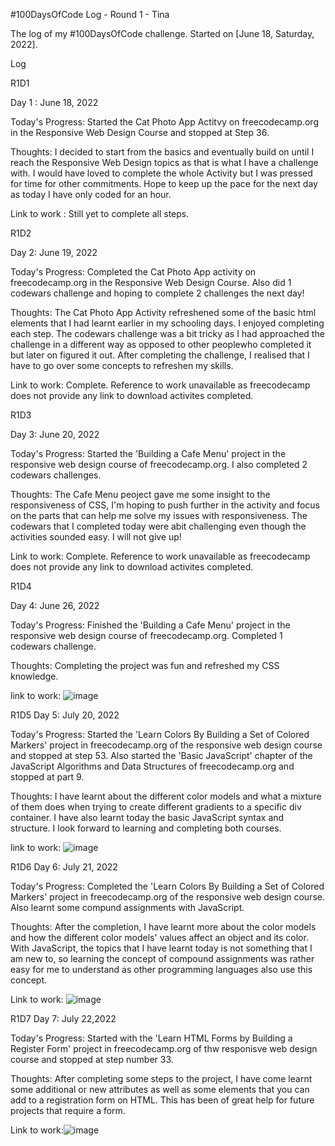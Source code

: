 #100DaysOfCode Log - Round 1 - Tina

The log of my #100DaysOfCode challenge. Started on [June 18, Saturday, 2022].

Log

R1D1

Day 1 : June 18, 2022

Today's Progress: Started the Cat Photo App Actitvy on freecodecamp.org in the Responsive Web Design Course and stopped at Step 36.

Thoughts: I decided to start from the basics and eventually build on until I reach the Responsive Web Design topics as that is what I have a challenge with.
I would have loved to complete the whole Activity but I was pressed for time for other commitments. Hope to keep up the pace for the next day as today I have only coded for an hour.

Link to work : Still yet to complete all steps.

R1D2

Day 2: June 19, 2022

Today's Progress: Completed the Cat Photo App activity on freecodecamp.org in the Responsive Web Design Course. Also did 1 codewars challenge and hoping to complete 2 challenges the next day!

Thoughts: The Cat Photo App Activity refreshened some of the basic html elements that I had learnt earlier in my schooling days. I enjoyed completing each step. The codewars challenge was a bit tricky as I had approached the challenge in a different way as opposed to other peoplewho completed it but later on figured it out. After completing the challenge, I realised that I have to go over some concepts to refreshen my skills.

Link to work: Complete. Reference to work unavailable as freecodecamp does not provide any link to download activites completed.

R1D3

Day 3: June 20, 2022

Today's Progress: Started the 'Building a Cafe Menu' project in the responsive web design course of freecodecamp.org. I also completed 2 codewars challenges.

Thoughts: The Cafe Menu peoject gave me some insight to the responsiveness of CSS, I'm hoping to push further in the activity and focus on the parts that can help me solve my issues with responsiveness. The codewars that I completed today were abit challenging even though the activities sounded easy. I will not give up!

Link to work: Complete. Reference to work unavailable as freecodecamp does not provide any link to download activites completed.

R1D4

Day 4: June 26, 2022

Today's Progress: Finished the 'Building a Cafe Menu' project in the responsive web design course of freecodecamp.org. Completed 1 codewars challenge.

Thoughts: Completing the project was fun and refreshed my CSS knowledge.

link to work: ![image](https://user-images.githubusercontent.com/92442291/175816784-49f7c757-d0b6-4429-8b95-b74103c8e152.png)

R1D5
Day 5: July 20, 2022

Today's Progress: Started the 'Learn Colors By Building a Set of Colored Markers' project in freecodecamp.org of the responsive web design course and stopped at step 53. Also started the 'Basic JavaScript' chapter of the JavaScript Algorithms and Data Structures of freecodecamp.org and stopped at part 9.

Thoughts: I have learnt about the different color models and what a mixture of them does when trying to create different gradients to a specific div container. I have also learnt today the basic JavaScript syntax and structure. I look forward to learning and completing both courses.

link to work: ![image](https://user-images.githubusercontent.com/92442291/179989998-6d805d9b-9aa1-4960-91c7-30d0bed68289.png)


R1D6
Day 6: July 21, 2022

Today's Progress: Completed the 'Learn Colors By Building a Set of Colored Markers' project in freecodecamp.org of the responsive web design course. Also learnt some compund assignments with JavaScript.

Thoughts: After the completion, I have learnt more about the color models and how the different color models' values affect an object and its color. With JavaScript, the topics that I have learnt today is not something that I am new to, so learning the concept of compound assignments was rather easy for me to understand as other programming languages also use this concept.

Link to work: ![image](https://user-images.githubusercontent.com/92442291/180304135-90fde0d9-e307-4026-bc72-fe1e0964cf14.png)


R1D7
Day 7: July 22,2022

Today's Progress: Started with the 'Learn HTML Forms by Building a Register Form' project in freecodecamp.org of thw responisve web design course and stopped at step number 33.

Thoughts: After completing some steps to the project, I have come learnt some additional or new attributes as well as some elements that you can add to a registration form on HTML. This has been of great help for future projects that require a form.

Link to work:![image](https://user-images.githubusercontent.com/92442291/180517776-ddfd1546-ae62-4d47-94b8-cb7e258a5263.png)





